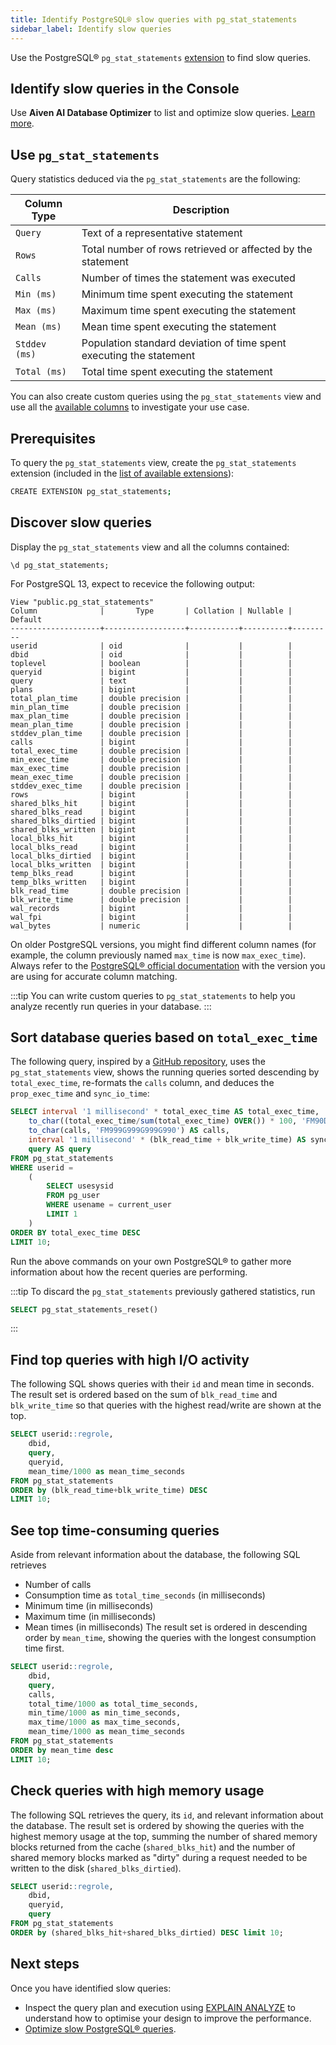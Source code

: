 ```yaml
---
title: Identify PostgreSQL® slow queries with pg_stat_statements
sidebar_label: Identify slow queries
---
```


Use the PostgreSQL® `pg_stat_statements` [extension](https://www.postgresql.org/docs/current/pgstatstatements.html) to find slow queries.

## Identify slow queries in the Console

Use **Aiven AI Database Optimizer** to list and optimize slow queries.
[Learn more](/docs/products/postgresql/howto/optimize-pg-slow-queries).

## Use `pg_stat_statements`

Query statistics deduced via the `pg_stat_statements` are the following:

| Column Type   | Description                                                         |
| ------------- | ------------------------------------------------------------------- |
| `Query`       | Text of a representative statement                                  |
| `Rows`        | Total number of rows retrieved or affected by the statement         |
| `Calls`       | Number of times the statement was executed                          |
| `Min (ms)`    | Minimum time spent executing the statement                          |
| `Max (ms)`    | Maximum time spent executing the statement                          |
| `Mean (ms)`   | Mean time spent executing the statement                             |
| `Stddev (ms)` | Population standard deviation of time spent executing the statement |
| `Total (ms)`  | Total time spent executing the statement                            |

You can also create custom queries using the `pg_stat_statements` view
and use
all the [available columns](https://www.postgresql.org/docs/current/pgstatstatements.html)
to investigate your use case.

## Prerequisites

To query the `pg_stat_statements` view, create the `pg_stat_statements` extension
(included in the
[list of available extensions](/docs/products/postgresql/reference/list-of-extensions)):

```bash
CREATE EXTENSION pg_stat_statements;
```

## Discover slow queries

Display the `pg_stat_statements` view and all the columns contained:

```shell
\d pg_stat_statements;
```

For PostgreSQL 13, expect to recevice the following output:

```text
View "public.pg_stat_statements"
Column              |       Type       | Collation | Nullable | Default
--------------------+------------------+-----------+----------+---------
userid              | oid              |           |          |
dbid                | oid              |           |          |
toplevel            | boolean          |           |          |
queryid             | bigint           |           |          |
query               | text             |           |          |
plans               | bigint           |           |          |
total_plan_time     | double precision |           |          |
min_plan_time       | double precision |           |          |
max_plan_time       | double precision |           |          |
mean_plan_time      | double precision |           |          |
stddev_plan_time    | double precision |           |          |
calls               | bigint           |           |          |
total_exec_time     | double precision |           |          |
min_exec_time       | double precision |           |          |
max_exec_time       | double precision |           |          |
mean_exec_time      | double precision |           |          |
stddev_exec_time    | double precision |           |          |
rows                | bigint           |           |          |
shared_blks_hit     | bigint           |           |          |
shared_blks_read    | bigint           |           |          |
shared_blks_dirtied | bigint           |           |          |
shared_blks_written | bigint           |           |          |
local_blks_hit      | bigint           |           |          |
local_blks_read     | bigint           |           |          |
local_blks_dirtied  | bigint           |           |          |
local_blks_written  | bigint           |           |          |
temp_blks_read      | bigint           |           |          |
temp_blks_written   | bigint           |           |          |
blk_read_time       | double precision |           |          |
blk_write_time      | double precision |           |          |
wal_records         | bigint           |           |          |
wal_fpi             | bigint           |           |          |
wal_bytes           | numeric          |           |          |
```

On older PostgreSQL versions, you might find different column names (for example,
the column previously named `max_time` is now `max_exec_time`). Always
refer to the [PostgreSQL® official
documentation](https://www.postgresql.org/docs/current/pgstatstatements.html)
with the version you are using for accurate column matching.

:::tip
You can write custom queries to `pg_stat_statements` to help you analyze
recently run queries in your database.
:::

## Sort database queries based on `total_exec_time`

The following query, inspired by a
[GitHub repository](https://github.com/heroku/heroku-pg-extras/blob/ece431777dd34ff6c2a8dfb790b24db99f114165/commands/outliers.js),
uses the `pg_stat_statements` view, shows the running queries sorted descending by
`total_exec_time`, re-formats the `calls` column, and deduces the `prop_exec_time` and
`sync_io_time`:

```sql
SELECT interval '1 millisecond' * total_exec_time AS total_exec_time,
    to_char((total_exec_time/sum(total_exec_time) OVER()) * 100, 'FM90D0') || '%'  AS prop_exec_time,
    to_char(calls, 'FM999G999G999G990') AS calls,
    interval '1 millisecond' * (blk_read_time + blk_write_time) AS sync_io_time,
    query AS query
FROM pg_stat_statements
WHERE userid =
    (
        SELECT usesysid
        FROM pg_user
        WHERE usename = current_user
        LIMIT 1
    )
ORDER BY total_exec_time DESC
LIMIT 10;
```

Run the above commands on your own PostgreSQL® to gather more information about how the
recent queries are performing.

:::tip
To discard the `pg_stat_statements` previously gathered statistics, run

```sql
SELECT pg_stat_statements_reset()
```

:::

## Find top queries with high I/O activity

The following SQL shows queries with their `id` and mean time in
seconds. The result set is ordered based on the sum of `blk_read_time`
and `blk_write_time` so that queries with the highest read/write
are shown at the top.

```sql
SELECT userid::regrole,
    dbid,
    query,
    queryid,
    mean_time/1000 as mean_time_seconds
FROM pg_stat_statements
ORDER by (blk_read_time+blk_write_time) DESC
LIMIT 10;
```

## See top time-consuming queries

Aside from relevant information about the database, the following SQL
retrieves

- Number of calls
- Consumption time as `total_time_seconds` (in milliseconds)
- Minimum time (in milliseconds)
- Maximum time (in milliseconds)
- Mean times (in milliseconds)
The result set is ordered in descending order by `mean_time`, showing the queries with
the longest consumption time first.

```sql
SELECT userid::regrole,
    dbid,
    query,
    calls,
    total_time/1000 as total_time_seconds,
    min_time/1000 as min_time_seconds,
    max_time/1000 as max_time_seconds,
    mean_time/1000 as mean_time_seconds
FROM pg_stat_statements
ORDER by mean_time desc
LIMIT 10;
```

## Check queries with high memory usage

The following SQL retrieves the query, its `id`, and relevant
information about the database. The result set is ordered
by showing the queries with the highest memory usage at the top, summing
the number of shared memory blocks returned from the cache
(`shared_blks_hit`) and the number of shared memory blocks marked as
\"dirty\" during a request needed to be written to the disk (`shared_blks_dirtied`).

```sql
SELECT userid::regrole,
    dbid,
    queryid,
    query
FROM pg_stat_statements
ORDER by (shared_blks_hit+shared_blks_dirtied) DESC limit 10;
```

## Next steps

Once you have identified slow queries:

- Inspect the query plan and execution using
  [EXPLAIN ANALYZE](https://www.postgresql.org/docs/current/using-explain.html) to
  understand how to optimise your design to improve the performance.
- [Optimize slow PostgreSQL® queries](/docs/products/postgresql/howto/optimize-pg-slow-queries).
